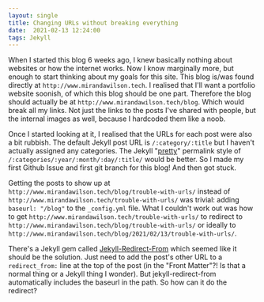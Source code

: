 ```yaml
---
layout: single
title: Changing URLs without breaking everything
date:  2021-02-13 12:24:00
tags: Jekyll
---
```

When I started this blog 6 weeks ago, I knew basically nothing about websites or how the internet works. Now I know marginally more, but enough to start thinking about my goals for this site. This blog is/was found directly at `http://www.mirandawilson.tech`. I realised that I'll want a portfolio website soonish, of which this blog should be one part. Therefore the blog should actually be at `http://www.mirandawilson.tech/blog`. Which would break all my links. Not just the links to the posts I've shared with people, but the internal images as well, because I hardcoded them like a noob.  

Once I started looking at it, I realised that the URLs for each post were also a bit rubbish. The default Jekyll post URL is `/:category/:title` but I haven't actually assigned any categories. The Jekyll "[pretty](https://jekyllrb.com/docs/permalinks/)" permalink style of `/:categories/:year/:month/:day/:title/` would be better. So I made my first Github Issue and first git branch for this blog! And then got stuck.

Getting the posts to show up at `http://www.mirandawilson.tech/blog/trouble-with-urls/` instead of `http://www.mirandawilson.tech/trouble-with-urls/` was trivial: adding `baseurl: "/blog"` to the `_config.yml` file. What I couldn't work out was how to get `http://www.mirandawilson.tech/trouble-with-urls/` to redirect to `http://www.mirandawilson.tech/blog/trouble-with-urls/` or ideally to `http://www.mirandawilson.tech/blog/2021/02/13/trouble-with-urls/`.

There's a Jekyll gem called [Jekyll-Redirect-From](https://github.com/jekyll/jekyll-redirect-from) which seemed like it should be the solution. Just need to add the post's other URL to a `redirect_from:` line at the top of the post (in the "Front Matter"?! Is that a normal thing or a Jekyll thing I wonder). But jekyll-redirect-from automatically includes the baseurl in the path. So how can it do the redirect?
